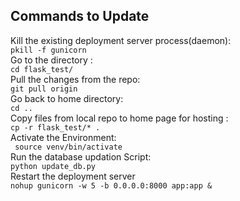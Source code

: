 ## Commands to Update
Kill the existing deployment server process(daemon): <br>
``` pkill -f gunicorn ```<br>
Go to the directory :<br>
``` cd flask_test/ ```<br>
Pull the changes from the repo: <br>
``` git pull origin ```<br>
Go back to home directory: <br>
``` cd .. ```<br>
Copy files from local repo to home page for hosting :<br>
``` cp -r flask_test/* . ```<br>
Activate the Environment: <br>
``` source venv/bin/activate```<br>
Run the database updation Script: <br>
``` python update_db.py ```<br>
Restart the deployment server <br>
```nohup gunicorn -w 5 -b 0.0.0.0:8000 app:app &```<br>

